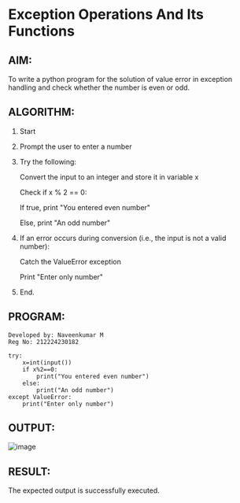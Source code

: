 # Exception Operations And Its Functions

## AIM:
To write a python program for the solution of value error in exception handling and check whether the number is even or odd.

## ALGORITHM:
1. Start

2. Prompt the user to enter a number

3. Try the following:

   Convert the input to an integer and store it in variable x
      
   Check if x % 2 == 0:

     If true, print "You entered even number"
            
     Else, print "An odd number"

4. If an error occurs during conversion (i.e., the input is not a valid number):

    Catch the ValueError exception
    
    Print "Enter only number"

5. End.

## PROGRAM:
```
Developed by: Naveenkumar M
Reg No: 212224230182

try:
    x=int(input())
    if x%2==0:
        print("You entered even number")
    else:
        print("An odd number")
except ValueError:
    print("Enter only number")

```

## OUTPUT:

![image](https://github.com/user-attachments/assets/8f9909e3-6574-4c45-9320-cb847699adea)

## RESULT:
The expected output is successfully executed.
